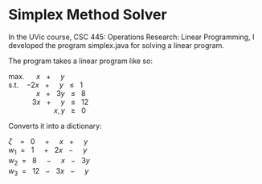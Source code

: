 # Simplex Method Solver

In the UVic course, CSC 445: Operations Research: Linear Programming, I developed the program simplex.java for solving a linear program.

The program takes a linear program like so:

max.&nbsp; &nbsp; &nbsp; $x$ &nbsp; $+$ &nbsp; &nbsp; $y$  
s.t.&nbsp; &nbsp; $-2x$ &nbsp; $+$ &nbsp; &nbsp; $y$ &nbsp; $\le$ &nbsp; $1$  
&nbsp; &nbsp; &nbsp; &nbsp; &nbsp; &nbsp; &nbsp; $x$ &nbsp; $+$ &nbsp; $3y$ &nbsp; $\le$ &nbsp; $8$  
&nbsp; &nbsp; &nbsp; &nbsp; &nbsp; &nbsp; $3x$ &nbsp; $+$ &nbsp; &nbsp; $y$ &nbsp; $\le$ &nbsp; $12$  
&nbsp; &nbsp; &nbsp; &nbsp; &nbsp; &nbsp; &nbsp; &nbsp; &nbsp;&nbsp; &nbsp; &nbsp; $x,y$ &nbsp; $\ge$ &nbsp; $0$

Converts it into a dictionary:

$\zeta~$ &nbsp; $=$ &nbsp; $0$ &nbsp; &nbsp; $+$ &nbsp; &nbsp; $x$ &nbsp; $+$ &nbsp; &nbsp; $y$  
$w_{1}$&nbsp; $=$ &nbsp; $1$ &nbsp; &nbsp; $+$ &nbsp; $2x$ &nbsp; $-$ &nbsp; &nbsp; $y$  
$w_{2}$&nbsp; $=$ &nbsp; $8$ &nbsp; &nbsp; $-$ &nbsp; &nbsp; $x$ &nbsp; $-$ &nbsp; $3y$  
$w_{3}$&nbsp; $=$ &nbsp; $12$ &nbsp; $-$ &nbsp; $3x$ &nbsp; $-$ &nbsp; &nbsp; $y$  
